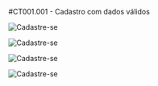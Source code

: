 #CT001.001 - Cadastro com dados válidos


![Cadastre-se](https://github.com/Daiane567/login-client/tree/main/img/cadastro1.jpg)

![Cadastre-se](https://github.com/Daiane567/login-client/tree/main/img/cadastro02.jpg)


![Cadastre-se](https://github.com/Daiane567/login-client/tree/main/img/cadastro03.jpg)

![Cadastre-se](https://github.com/Daiane567/login-client/tree/main/img/cadastro04.jpg)

